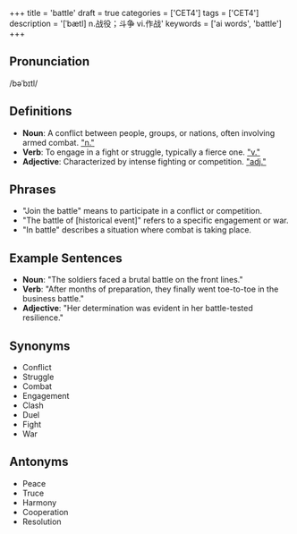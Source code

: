 +++
title = 'battle'
draft = true
categories = ['CET4']
tags = ['CET4']
description = '[ˈbætl] n.战役；斗争 vi.作战'
keywords = ['ai words', 'battle']
+++

## Pronunciation
/bəˈbɪtl/

## Definitions
- **Noun**: A conflict between people, groups, or nations, often involving armed combat. ["n."](https://www.merriam-webster.com/dictionary/battle)
- **Verb**: To engage in a fight or struggle, typically a fierce one. ["v."](https://www.merriam-webster.com/dictionary/battle)
- **Adjective**: Characterized by intense fighting or competition. ["adj."](https://www.merriam-webster.com/dictionary/battle)

## Phrases
- "Join the battle" means to participate in a conflict or competition.
- "The battle of [historical event]" refers to a specific engagement or war.
- "In battle" describes a situation where combat is taking place.

## Example Sentences
- **Noun**: "The soldiers faced a brutal battle on the front lines."
- **Verb**: "After months of preparation, they finally went toe-to-toe in the business battle."
- **Adjective**: "Her determination was evident in her battle-tested resilience."

## Synonyms
- Conflict
- Struggle
- Combat
- Engagement
- Clash
- Duel
- Fight
- War

## Antonyms
- Peace
- Truce
- Harmony
- Cooperation
- Resolution
